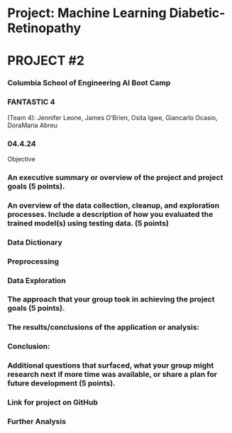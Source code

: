# Project: Machine Learning Diabetic-Retinopathy

# PROJECT #2

### Columbia School of Engineering AI Boot Camp


### FANTASTIC 4
(Team 4): 
Jennifer Leone, 
James O’Brien, 
Osita Igwe, 
Giancarlo Ocasio, 
DoraMaria Abreu

### 04.4.24

Objective



### An executive summary or overview of the project and project goals (5 points).



### An overview of the data collection, cleanup, and exploration processes. Include a description of how you evaluated the trained model(s) using testing data. (5 points)


### Data Dictionary


### Preprocessing


### Data Exploration


### The approach that your group took in achieving the project goals (5 points).


### The results/conclusions of the application or analysis:


### Conclusion:


### Additional questions that surfaced, what your group might research next if more time was available, or share a plan for future development (5 points).

### Link for project on GitHub


### Further Analysis
